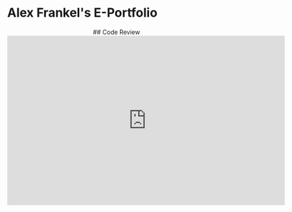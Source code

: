 # Alex Frankel's E-Portfolio


<center> ## Code Review </center>
<center><iframe width="640" height="390" 
    src="https://www.youtube.com/embed/zYmI5PXftYI" 
    frameborder="0" allowfullscreen></iframe></center>
